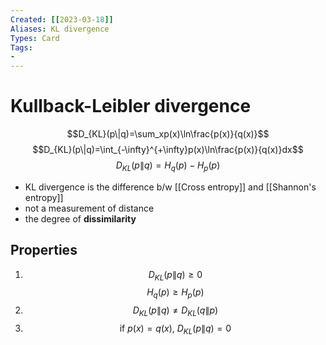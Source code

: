 ```yaml
---
Created: [[2023-03-18]]
Aliases: KL divergence
Types: Card
Tags: 
- 
---
```

# Kullback-Leibler divergence
$$D_{KL}(p\|q)=\sum_xp(x)\ln\frac{p(x)}{q(x)}$$
$$D_{KL}(p\|q)=\int_{-\infty}^{+\infty}p(x)\ln\frac{p(x)}{q(x)}dx$$
$$D_{KL}(p\|q)=H_q(p)-H_p(p)$$
- KL divergence is the difference b/w [[Cross entropy]] and [[Shannon's entropy]]
- not a measurement of distance
- the degree of **dissimilarity**
## Properties
1. $$D_{KL}(p\|q)\geq0$$$$H_q(p)\geq H_p(p)$$
2. $$D_{KL}(p\|q)\neq D_{KL}(q\|p)$$
3. $$\text{if }p(x)=q(x)\text{, }D_{KL}(p\|q)=0$$
